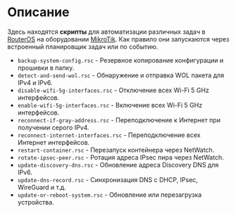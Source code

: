 # Описание
Здесь находятся **скрипты** для автоматизации различных задач в [RouterOS](https://mikrotik.com/software) на оборудовании [MikroTik](https://mikrotik.com/aboutus). Как правило они запускаются через встроенный планировщик задач или по событию.

- `backup-system-config.rsc` - Резервное копирование конфигурации и прошивки в папку.
- `detect-and-send-wol.rsc` - Обнаружение и отправка WOL пакета для IPv4 и IPv6.
- `disable-wifi-5g-interfaces.rsc` - Отключение всех Wi-Fi 5 GHz интерфейсов.
- `enable-wifi-5g-interfaces.rsc` - Включение всех Wi-Fi 5 GHz интерфейсов.
- `reconnect-if-gray-address.rsc` - Переподключение к Интернет при получении серого IPv4.
- `reconnect-internet-interfaces.rsc` - Переподключение всех Интернет интерфейсов.
- `restart-container.rsc` - Перезапуск контейнера через NetWatch.
- `rotate-ipsec-peer.rsc` - Ротация адреса IPsec пира через NetWatch.
- `update-discovery-dns.rsc` - Обновление адреса Discovery DNS для IPv6.
- `update-dns-record.rsc` - Синхронизация DNS с DHCP, IPsec, WireGuard и т.д.
- `update-or-reboot-system.rsc` - Обновление или перезагрузка устройства.